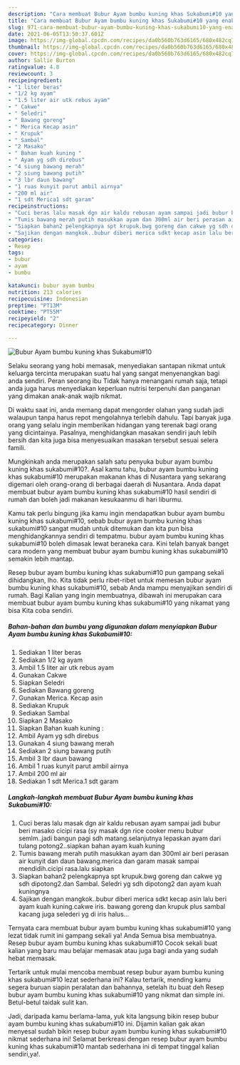 ```yaml
---
description: "Cara membuat Bubur Ayam bumbu kuning khas Sukabumi#10 yang enak Untuk Jualan"
title: "Cara membuat Bubur Ayam bumbu kuning khas Sukabumi#10 yang enak Untuk Jualan"
slug: 971-cara-membuat-bubur-ayam-bumbu-kuning-khas-sukabumi10-yang-enak-untuk-jualan
date: 2021-06-05T13:50:37.601Z
image: https://img-global.cpcdn.com/recipes/da0b560b763d6165/680x482cq70/bubur-ayam-bumbu-kuning-khas-sukabumi10-foto-resep-utama.jpg
thumbnail: https://img-global.cpcdn.com/recipes/da0b560b763d6165/680x482cq70/bubur-ayam-bumbu-kuning-khas-sukabumi10-foto-resep-utama.jpg
cover: https://img-global.cpcdn.com/recipes/da0b560b763d6165/680x482cq70/bubur-ayam-bumbu-kuning-khas-sukabumi10-foto-resep-utama.jpg
author: Sallie Burton
ratingvalue: 4.8
reviewcount: 3
recipeingredient:
- "1 liter beras"
- "1/2 kg ayam"
- "1.5 liter air utk rebus ayam"
- " Cakwe"
- " Seledri"
- " Bawang goreng"
- " Merica Kecap asin"
- " Krupuk"
- " Sambal"
- "2 Masako"
- " Bahan kuah kuning "
- " Ayam yg sdh direbus"
- "4 siung bawang merah"
- "2 siung bawang putih"
- "3 lbr daun bawang"
- "1 ruas kunyit parut ambil airnya"
- "200 ml air"
- "1 sdt Merica1 sdt garam"
recipeinstructions:
- "Cuci beras lalu masak dgn air kaldu rebusan ayam sampai jadi bubur beri masako cicipi rasa (sy masak dgn rice cooker menu bubur semlm..jadi bangun pagi sdh matang.selanjutnya lepaskan ayam dari tulang potong2..siapkan bahan ayam kuah kuning"
- "Tumis bawang merah putih masukkan ayam dan 300ml air beri perasan air kunyit dan daun bawang.merica dan garam masak sampai mendidih.cicipi rasa.lalu siapkan"
- "Siapkan bahan2 pelengkapnya spt krupuk.bwg goreng dan cakwe yg sdh dipotong2.dan Sambal. Seledri yg sdh dipotong2 dan ayam kuah kuningnya"
- "Sajikan dengan mangkok..bubur diberi merica sdkt kecap asin lalu beri ayam kuah kuning.cakwe iris. bawang goreng dan krupuk plus sambal kacang juga selederi yg di iris halus..."
categories:
- Resep
tags:
- bubur
- ayam
- bumbu

katakunci: bubur ayam bumbu 
nutrition: 213 calories
recipecuisine: Indonesian
preptime: "PT13M"
cooktime: "PT55M"
recipeyield: "2"
recipecategory: Dinner

---
```



![Bubur Ayam bumbu kuning khas Sukabumi#10](https://img-global.cpcdn.com/recipes/da0b560b763d6165/680x482cq70/bubur-ayam-bumbu-kuning-khas-sukabumi10-foto-resep-utama.jpg)

Selaku seorang yang hobi memasak, menyediakan santapan nikmat untuk keluarga tercinta merupakan suatu hal yang sangat menyenangkan bagi anda sendiri. Peran seorang ibu Tidak hanya menangani rumah saja, tetapi anda juga harus menyediakan keperluan nutrisi terpenuhi dan panganan yang dimakan anak-anak wajib nikmat.

Di waktu  saat ini, anda memang dapat mengorder olahan yang sudah jadi walaupun tanpa harus repot mengolahnya terlebih dahulu. Tapi banyak juga orang yang selalu ingin memberikan hidangan yang terenak bagi orang yang dicintainya. Pasalnya, menghidangkan masakan sendiri jauh lebih bersih dan kita juga bisa menyesuaikan masakan tersebut sesuai selera famili. 



Mungkinkah anda merupakan salah satu penyuka bubur ayam bumbu kuning khas sukabumi#10?. Asal kamu tahu, bubur ayam bumbu kuning khas sukabumi#10 merupakan makanan khas di Nusantara yang sekarang digemari oleh orang-orang di berbagai daerah di Nusantara. Anda dapat membuat bubur ayam bumbu kuning khas sukabumi#10 hasil sendiri di rumah dan boleh jadi makanan kesukaanmu di hari liburmu.

Kamu tak perlu bingung jika kamu ingin mendapatkan bubur ayam bumbu kuning khas sukabumi#10, sebab bubur ayam bumbu kuning khas sukabumi#10 sangat mudah untuk ditemukan dan kita pun bisa menghidangkannya sendiri di tempatmu. bubur ayam bumbu kuning khas sukabumi#10 boleh dimasak lewat beraneka cara. Kini telah banyak banget cara modern yang membuat bubur ayam bumbu kuning khas sukabumi#10 semakin lebih mantap.

Resep bubur ayam bumbu kuning khas sukabumi#10 pun gampang sekali dihidangkan, lho. Kita tidak perlu ribet-ribet untuk memesan bubur ayam bumbu kuning khas sukabumi#10, sebab Anda mampu menyajikan sendiri di rumah. Bagi Kalian yang ingin membuatnya, dibawah ini merupakan cara membuat bubur ayam bumbu kuning khas sukabumi#10 yang nikamat yang bisa Kita coba sendiri.

<!--inarticleads1-->

##### Bahan-bahan dan bumbu yang digunakan dalam menyiapkan Bubur Ayam bumbu kuning khas Sukabumi#10:

1. Sediakan 1 liter beras
1. Sediakan 1/2 kg ayam
1. Ambil 1.5 liter air utk rebus ayam
1. Gunakan  Cakwe
1. Siapkan  Seledri
1. Sediakan  Bawang goreng
1. Gunakan  Merica. Kecap asin
1. Sediakan  Krupuk
1. Sediakan  Sambal
1. Siapkan 2 Masako
1. Siapkan  Bahan kuah kuning :
1. Ambil  Ayam yg sdh direbus
1. Gunakan 4 siung bawang merah
1. Sediakan 2 siung bawang putih
1. Ambil 3 lbr daun bawang
1. Ambil 1 ruas kunyit parut ambil airnya
1. Ambil 200 ml air
1. Sediakan 1 sdt Merica.1 sdt garam




<!--inarticleads2-->

##### Langkah-langkah membuat Bubur Ayam bumbu kuning khas Sukabumi#10:

1. Cuci beras lalu masak dgn air kaldu rebusan ayam sampai jadi bubur beri masako cicipi rasa (sy masak dgn rice cooker menu bubur semlm..jadi bangun pagi sdh matang.selanjutnya lepaskan ayam dari tulang potong2..siapkan bahan ayam kuah kuning
1. Tumis bawang merah putih masukkan ayam dan 300ml air beri perasan air kunyit dan daun bawang.merica dan garam masak sampai mendidih.cicipi rasa.lalu siapkan
1. Siapkan bahan2 pelengkapnya spt krupuk.bwg goreng dan cakwe yg sdh dipotong2.dan Sambal. Seledri yg sdh dipotong2 dan ayam kuah kuningnya
1. Sajikan dengan mangkok..bubur diberi merica sdkt kecap asin lalu beri ayam kuah kuning.cakwe iris. bawang goreng dan krupuk plus sambal kacang juga selederi yg di iris halus...




Ternyata cara membuat bubur ayam bumbu kuning khas sukabumi#10 yang lezat tidak rumit ini gampang sekali ya! Anda Semua bisa membuatnya. Resep bubur ayam bumbu kuning khas sukabumi#10 Cocok sekali buat kalian yang baru mau belajar memasak atau juga bagi anda yang sudah hebat memasak.

Tertarik untuk mulai mencoba membuat resep bubur ayam bumbu kuning khas sukabumi#10 lezat sederhana ini? Kalau tertarik, mending kamu segera buruan siapin peralatan dan bahannya, setelah itu buat deh Resep bubur ayam bumbu kuning khas sukabumi#10 yang nikmat dan simple ini. Betul-betul taidak sulit kan. 

Jadi, daripada kamu berlama-lama, yuk kita langsung bikin resep bubur ayam bumbu kuning khas sukabumi#10 ini. Dijamin kalian gak akan menyesal sudah bikin resep bubur ayam bumbu kuning khas sukabumi#10 nikmat sederhana ini! Selamat berkreasi dengan resep bubur ayam bumbu kuning khas sukabumi#10 mantab sederhana ini di tempat tinggal kalian sendiri,ya!.

